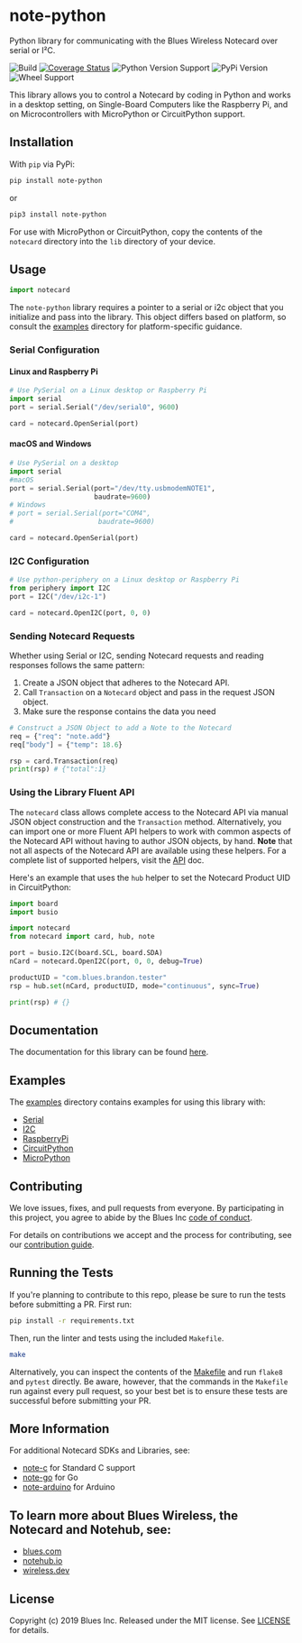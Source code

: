 # note-python

Python library for communicating with the Blues Wireless Notecard over serial
or I²C.

![Build](https://github.com/blues/note-python/workflows/Python%20package/badge.svg)
[![Coverage Status](https://coveralls.io/repos/github/blues/note-python/badge.svg)](https://coveralls.io/github/blues/note-python)
![Python Version Support](https://img.shields.io/pypi/pyversions/note-python)
![PyPi Version](https://img.shields.io/pypi/v/note-python)
![Wheel Support](https://img.shields.io/pypi/wheel/note-python)

This library allows you to control a Notecard by coding in Python and works in
a desktop setting, on Single-Board Computers like the Raspberry Pi, and on
Microcontrollers with MicroPython or CircuitPython support.

## Installation

With `pip` via PyPi:

```bash
pip install note-python
```

or


```bash
pip3 install note-python
```

For use with MicroPython or CircuitPython, copy the contents of the `notecard`
directory into the `lib` directory of your device.

## Usage

```python
import notecard
```

The `note-python` library requires a pointer to a serial or i2c object that you
initialize and pass into the library. This object differs based on platform, so
consult the [examples](examples/) directory for platform-specific guidance.

### Serial Configuration


#### Linux and Raspberry Pi
```python
# Use PySerial on a Linux desktop or Raspberry Pi
import serial
port = serial.Serial("/dev/serial0", 9600)

card = notecard.OpenSerial(port)
```

#### macOS and Windows

```python
# Use PySerial on a desktop
import serial
#macOS
port = serial.Serial(port="/dev/tty.usbmodemNOTE1",
                     baudrate=9600)
# Windows
# port = serial.Serial(port="COM4",
#                     baudrate=9600)

card = notecard.OpenSerial(port)
```


### I2C Configuration

```python
# Use python-periphery on a Linux desktop or Raspberry Pi
from periphery import I2C
port = I2C("/dev/i2c-1")

card = notecard.OpenI2C(port, 0, 0)
```

### Sending Notecard Requests

Whether using Serial or I2C, sending Notecard requests and reading responses
follows the same pattern:

1. Create a JSON object that adheres to the Notecard API.
2. Call `Transaction` on a `Notecard` object and pass in the request JSON
object.
3. Make sure the response contains the data you need

```python
# Construct a JSON Object to add a Note to the Notecard
req = {"req": "note.add"}
req["body"] = {"temp": 18.6}

rsp = card.Transaction(req)
print(rsp) # {"total":1}
```

### Using the Library Fluent API

The `notecard` class allows complete access to the Notecard API via manual JSON
object construction and the `Transaction` method. Alternatively, you can import
one or more Fluent API helpers to work with common aspects of the Notecard API
without having to author JSON objects, by hand. **Note** that not all aspects of
the Notecard API are available using these helpers. For a complete list of
supported helpers, visit the [API](API.md) doc.

Here's an example that uses the `hub` helper to set the Notecard Product UID
in CircuitPython:

```python
import board
import busio

import notecard
from notecard import card, hub, note

port = busio.I2C(board.SCL, board.SDA)
nCard = notecard.OpenI2C(port, 0, 0, debug=True)

productUID = "com.blues.brandon.tester"
rsp = hub.set(nCard, productUID, mode="continuous", sync=True)

print(rsp) # {}
```

## Documentation

The documentation for this library can be found
[here](https://dev.blues.io/tools-and-sdks/python-library/).

## Examples

The [examples](examples/) directory contains examples for using this
library with:

- [Serial](examples/notecard-basics/serial_example.py)
- [I2C](examples/notecard-basics/i2c_example.py)
- [RaspberryPi](examples/notecard-basics/rpi_example.py)
- [CircuitPython](examples/notecard-basics/cpy_example.py)
- [MicroPython](examples/notecard-basics/mpy_example.py)

## Contributing

We love issues, fixes, and pull requests from everyone. By participating in
this project, you agree to abide by the Blues Inc [code of conduct].

For details on contributions we accept and the process for contributing, see
our [contribution guide](CONTRIBUTING.md).

## Running the Tests

If you're planning to contribute to this repo, please be sure to run the tests
before submitting a PR. First run:

```bash
pip install -r requirements.txt
```

Then, run the linter and tests using the included `Makefile`.

```bash
make
```

Alternatively, you can inspect the contents of the [Makefile](Makefile) and run
`flake8` and `pytest` directly. Be aware, however, that the commands in the
`Makefile` run against every pull request, so your best bet is to ensure these
tests are successful before submitting your PR.

## More Information

For additional Notecard SDKs and Libraries, see:

* [note-c](https://github.com/blues/note-c) for Standard C support
* [note-go](https://github.com/blues/note-go) for Go
* [note-arduino](https://github.com/blues/note-arduino) for Arduino

## To learn more about Blues Wireless, the Notecard and Notehub, see:

* [blues.com](https://blues.com)
* [notehub.io][Notehub]
* [wireless.dev](https://wireless.dev)

## License

Copyright (c) 2019 Blues Inc. Released under the MIT license. See
[LICENSE](LICENSE) for details.

[code of conduct]: https://blues.github.io/opensource/code-of-conduct
[Notehub]: https://notehub.io
